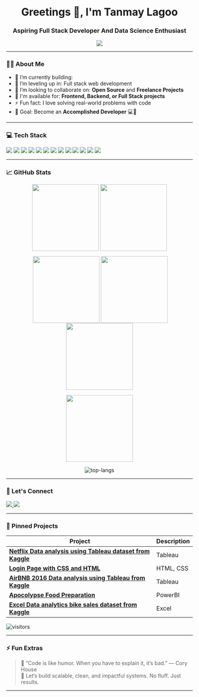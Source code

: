 
<h1 align="center">Greetings 👋, I'm Tanmay Lagoo</h1>
<h3 align="center">Aspiring Full Stack Developer And Data Science Enthusiast </h3>

<p align="center">
  <img src="https://readme-typing-svg.demolab.com/?lines=Turning+Ideas+Into+Reality;Learning+Every+Day;Building+Cool+Projects;Let's+Create+Something+Great!" />
</p>

---

### 👨‍💻 About Me

- 🔭 I’m currently building:
- 🌱 I’m leveling up in: Full stack web development
- 👯 I’m looking to collaborate on: **Open Source** and **Freelance Projects**
- 💼 I'm available for: **Frontend, Backend, or Full Stack projects**
- ⚡ Fun fact: I love solving real-world problems with code  
- 🧠 Goal: Become an **Accomplished Developer** 💻💪

---

### 💻 Tech Stack

<p align="left">
  <img src="https://img.shields.io/badge/HTML5-E34F26?style=for-the-badge&logo=html5&logoColor=white"/>
  <img src="https://img.shields.io/badge/CSS3-1572B6?style=for-the-badge&logo=css&logoColor=white"/>
  <img src="https://img.shields.io/badge/JavaScript-F7DF1E?style=for-the-badge&logo=javascript&logoColor=black"/>
  <img src="https://img.shields.io/badge/React-20232A?style=for-the-badge&logo=react&logoColor=61DAFB"/>
  <img src="https://img.shields.io/badge/Node.js-339933?style=for-the-badge&logo=nodedotjs&logoColor=white"/>
  <img src="https://img.shields.io/badge/Python-FFD43B?style=for-the-badge&logo=python&logoColor=blue"/>
   <img src="https://img.shields.io/badge/VS%20Code-007ACC?style=for-the-badge&logo=visual-studio-code&logoColor=white"/>
  <img src="https://img.shields.io/badge/Power%20BI-F2C811?style=for-the-badge&logo=powerbi&logoColor=black"/>
  <img src="https://img.shields.io/badge/Tableau-E97627?style=for-the-badge&logo=tableau&logoColor=white"/>
  <img src="https://img.shields.io/badge/Excel-217346?style=for-the-badge&logo=microsoft-excel&logoColor=white"/>
  <img src="https://img.shields.io/badge/C-A8B9CC?style=for-the-badge&logo=c&logoColor=white"/>
  <img src="https://img.shields.io/badge/C%2B%2B-00599C?style=for-the-badge&logo=c%2B%2B&logoColor=white"/>
  <img src="https://img.shields.io/badge/Java-007396?style=for-the-badge&logo=java&logoColor=white"/>





</p>

---

### 📈 GitHub Stats



 <p align="center"><img align="center" src="http://github-profile-summary-cards.vercel.app/api/cards/most-commit-language?username=tanmaylagoo&theme=2077" height="180em" />
<img align="center" src="http://github-profile-summary-cards.vercel.app/api/cards/repos-per-language?username=tanmaylagoo&theme=2077" height="180em" /></p>

<p  align="center">&nbsp;<img align="center" src="http://github-profile-summary-cards.vercel.app/api/cards/stats?username=tanmaylagoo&theme=2077" height="180em" />
<img align="center" src="http://github-profile-summary-cards.vercel.app/api/cards/productive-time?username=tanmaylagoo&theme=2077" height="180em" /><img align="center" src="http://github-profile-summary-cards.vercel.app/api/cards/profile-details?username=tanmaylagoo&theme=2077" height="180em" /></p>

  <p align="center">
    <img height="180em" src="https://github-readme-streak-stats.herokuapp.com/?user=tanmaylagoo&theme=github_dark&hide_border=true&background=0D1117&stroke=0000&count_private=true&include_all_commits=true" />
  </p>

<p align="center">
  <img src="https://github-readme-stats.vercel.app/api/top-langs/?username=tanmaylagoo&layout=compact&count_private=true&theme=github_dark" alt="top-langs" />
</p>

---

### 🔗 Let's Connect

<p align="left">
  <a href="https://www.linkedin.com/in/tanmay-lagoo-7b425130a/" target="_blank">
    <img src="https://img.shields.io/badge/LinkedIn-%230077B5.svg?style=for-the-badge&logo=linkedin&logoColor=white" />
  </a>
  <a href="mailto:tanmaylagoo@gmail.com">
    <img src="https://img.shields.io/badge/Gmail-D14836?style=for-the-badge&logo=gmail&logoColor=white" />
  </a>
 

</p>

---

### 📌 Pinned Projects

| Project | Description |
|--------|-------------|
| [**Netflix Data analysis using Tableau dataset from Kaggle**](https://github.com/tanmaylagoo/Netflix-Data-Analysis-Tableau) | Tableau |
| [**Login Page with CSS and HTML**](https://github.com/tanmaylagoo/Login-Page-with-CSS-and-HTML) | HTML, CSS |
| [**AirBNB 2016 Data analysis using Tableau from Kaggle**](https://github.com/tanmaylagoo/AirBNB-2016-Data-Analytics-Tableau-Project) | Tableau |
| [**Apocolypse Food Preparation**](https://github.com/tanmaylagoo/Power-BI-Data-Analytics-Project) | PowerBI |
| [**Excel Data analytics bike sales dataset from Kaggle**](https://github.com/tanmaylagoo/Excel-Data-Analytics-Project) | Excel |




<!---
<br />

[![ReadMe Card](https://github-readme-stats.vercel.app/api/pin/?username=ApurvShah007&repo=Algorithmic-Trading)](https://github.com/ApurvShah007/Algorithmic_trading)
[![ReadMe Card](https://github-readme-stats.vercel.app/api/pin/?username=Apurvshah007&repo=portfolio-optimizer)](https://github.com/ApurvShah007/portfolio-optimizer)
[![ReadMe Card](https://github-readme-stats.vercel.app/api/pin/?username=ChiragJhawar&repo=ProjectReward)](https://github.com/ChiragJhawar/ProjectReward)
[![ReadMe Card](https://github-readme-stats.vercel.app/api/pin/?username=stocksmith&repo=ml-research)](https://github.com/stocksmith/ml-research)

<br />
 -->

![visitors](https://visitor-badge.laobi.icu/badge?page_id=tanmaylagoo.tanmaylagoo
)


---

### ⚡ Fun Extras

> 🧩 “Code is like humor. When you have to explain it, it’s bad.” — Cory House  
> 🚀 Let’s build scalable, clean, and impactful systems. No fluff. Just results.

---
